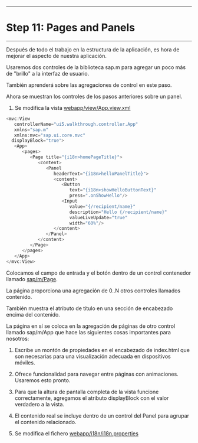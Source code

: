 **************************
# Step 11: Pages and Panels
**************************

Después de todo el trabajo en la estructura de la aplicación, es hora de mejorar el aspecto de
nuestra aplicación.


Usaremos dos controles de la biblioteca sap.m para agregar un poco más de "brillo" a la interfaz de usuario.


También aprenderá sobre las agregaciones de control en este paso.


Ahora se muestran los controles de los pasos anteriores sobre un panel.


1. Se modifica la vista [webapp/view/App.view.xml](webapp/view/App.view.xml)

``` js
<mvc:View
   controllerName="ui5.walkthrough.controller.App"
   xmlns="sap.m"
   xmlns:mvc="sap.ui.core.mvc"
  displayBlock="true">
   <App>
      <pages>
         <Page title="{i18n>homePageTitle}">
            <content>
               <Panel
                  headerText="{i18n>helloPanelTitle}">
                  <content>
                     <Button
                        text="{i18n>showHelloButtonText}"
                        press=".onShowHello"/>
                     <Input
                        value="{/recipient/name}"
                        description="Hello {/recipient/name}"
                        valueLiveUpdate="true"
                        width="60%"/>
                  </content>
               </Panel>
            </content>
         </Page>
      </pages>
   </App>
</mvc:View>
```
Colocamos el campo de entrada y el botón dentro de un control contenedor llamado <ins>sap/m/Page</ins>.


La página proporciona una agregación de 0..N otros controles llamados contenido. 


También muestra el atributo de título en una sección de encabezado encima del contenido.


La página en sí se coloca en la agregación de páginas de otro control llamado sap/m/App que hace las siguientes cosas importantes para nosotros: 

1. Escribe un montón de propiedades en el encabezado de index.html que son necesarias para una visualización adecuada en dispositivos móviles.


2. Ofrece funcionalidad para navegar entre páginas con animaciones. Usaremos esto pronto.


3. Para que la altura de pantalla completa de la vista funcione correctamente,
agregamos el atributo displayBlock con el valor verdadero a la vista. 


4. El contenido real se incluye dentro de un control del Panel para agrupar el contenido relacionado.

 
2. Se modifica el fichero [webapp/i18n/i18n.properties](webapp/i18n/i18n.properties)
